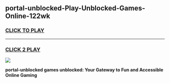 
## portal-unblocked-Play-Unblocked-Games-Online-122wk
<h3>
<a href="https://premium76.site?title=portal-unblocked&ref=25A">CLICK TO PLAY</a></h3>
<hr>

<h3>
<a href="https://premium76.site?title=portal-unblocked&ref=25A">CLICK 2 PLAY</a>
  
</h3>

<a href="https://premium76.site?title=portal-unblocked&ref=25A"><img src="https://clearcache.store/games.png"></a>


**portal-unblocked games unblocked: Your Gateway to Fun and Accessible Online Gaming**
